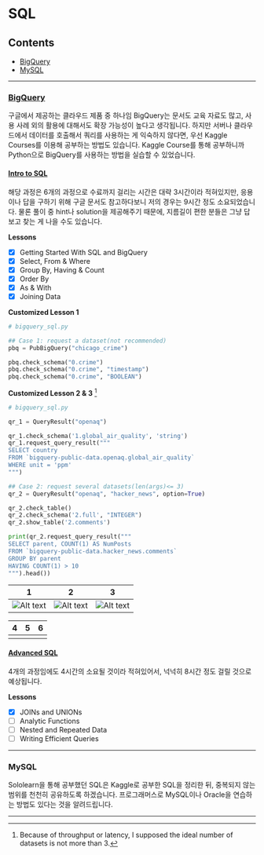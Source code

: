 # SQL

## Contents
* [BigQuery](#bigquery)
* [MySQL](#mysql)

---
### [BigQuery](https://cloud.google.com/bigquery/docs "Google BigQuery Documents")
구글에서 제공하는 클라우드 제품 중 하나임 BigQuery는 문서도 교육 자료도 많고, 사용 사례 외의 활용에 대해서도 확장 가능성이 높다고 생각됩니다.
하지만 서버나 클라우드에서 데이터를 호출해서 쿼리를 사용하는 게 익숙하지 않다면, 우선 Kaggle Courses를 이용해 공부하는 방법도 있습니다.
Kaggle Course를 통해 공부하니까 Python으로 BigQuery를 사용하는 방법을 실습할 수 있었습니다.

#### [Intro to SQL](https://www.kaggle.com/learn/intro-to-sql "Kaggle SQL Course - Intro to SQL")
해당 과정은 6개의 과정으로 수료까지 걸리는 시간은 대략 3시간이라 적혀있지만, 응용이나 답을 구하기 위해 구글 문서도 참고하다보니 저의 경우는 9시간 정도 소요되었습니다.
물론 풀이 중 hint나 solution을 제공해주기 때문에, 지름길이 편한 분들은 그냥 답보고 찾는 게 나을 수도 있습니다.

**Lessons**
- [x] Getting Started With SQL and BigQuery
- [x] Select, From & Where
- [x] Group By, Having & Count
- [x] Order By
- [x] As & With
- [x] Joining Data

**Customized Lesson 1**
```python
# bigquery_sql.py

## Case 1: request a dataset(not recommended)
pbq = PubBigQuery("chicago_crime")

pbq.check_schema("0.crime")
pbq.check_schema("0.crime", "timestamp")
pbq.check_schema("0.crime", "BOOLEAN")
```

**Customized Lesson 2 & 3** [^a]
```python
# bigquery_sql.py

qr_1 = QueryResult("openaq")

qr_1.check_schema('1.global_air_quality', 'string')
qr_1.request_query_result("""
SELECT country
FROM `bigquery-public-data.openaq.global_air_quality`
WHERE unit = 'ppm'
""")

## Case 2: request several datasets(len(args)<= 3)
qr_2 = QueryResult("openaq", "hacker_news", option=True)

qr_2.check_table()
qr_2.check_schema('2.full', "INTEGER")
qr_2.show_table('2.comments')

print(qr_2.request_query_result("""
SELECT parent, COUNT(1) AS NumPosts
FROM `bigquery-public-data.hacker_news.comments`
GROUP BY parent
HAVING COUNT(1) > 10
""").head())
```

| 1 | 2 | 3 |
|---|---|---|
|![Alt text](https://github.com/AshbeeKim/cs-archive/blob/master/bigquery_py_1.png "init and checks")|![Alt text](https://github.com/AshbeeKim/cs-archive/blob/master/bigquery_py_2.png "check and edit")|![Alt text](https://github.com/AshbeeKim/cs-archive/blob/master/bigquery_py_3.png "print out to markdown")|

| 4 | 5 | 6 |
|---|---|---|
|  |  |  |

#### [Advanced SQL](https://www.kaggle.com/learn/advanced-sql "Kaggle SQL Course - Advanced SQL")
4개의 과정임에도 4시간의 소요될 것이라 적혀있어서, 넉넉히 8시간 정도 걸릴 것으로 예상됩니다.

**Lessons**
- [x] JOINs and UNIONs
- [ ] Analytic Functions
- [ ] Nested and Repeated Data
- [ ] Writing Efficient Queries

---
### MySQL
Sololearn을 통해 공부했던 SQL은 Kaggle로 공부한 SQL을 정리한 뒤, 중복되지 않는 범위를 천천히 공유하도록 하겠습니다.
프로그래머스로 MySQL이나 Oracle을 연습하는 방법도 있다는 것을 알려드립니다.

---
[^a]: Because of throughput or latency, I supposed the ideal number of datasets is not more than 3.
